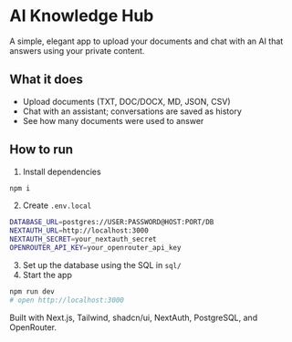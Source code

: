 AI Knowledge Hub
================

A simple, elegant app to upload your documents and chat with an AI that answers using your private content.

What it does
------------
- Upload documents (TXT, DOC/DOCX, MD, JSON, CSV)
- Chat with an assistant; conversations are saved as history
- See how many documents were used to answer

How to run
----------
1) Install dependencies
```bash
npm i
```
2) Create `.env.local`
```bash
DATABASE_URL=postgres://USER:PASSWORD@HOST:PORT/DB
NEXTAUTH_URL=http://localhost:3000
NEXTAUTH_SECRET=your_nextauth_secret
OPENROUTER_API_KEY=your_openrouter_api_key
```
3) Set up the database using the SQL in `sql/`
4) Start the app
```bash
npm run dev
# open http://localhost:3000
```

Built with Next.js, Tailwind, shadcn/ui, NextAuth, PostgreSQL, and OpenRouter.
